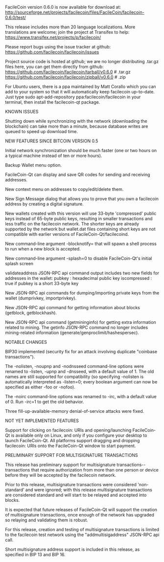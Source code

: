 FacileCoin version 0.6.0 is now available for download at:
http://sourceforge.net/projects/facilecoin/files/FacileCoin/facilecoin-0.6.0/test/

This release includes more than 20 language localizations.
More translations are welcome; join the
project at Transifex to help:
https://www.transifex.net/projects/p/facilecoin/

Please report bugs using the issue tracker at github:
https://github.com/facilecoin/facilecoin/issues

Project source code is hosted at github; we are no longer
distributing .tar.gz files here, you can get them
directly from github:
https://github.com/facilecoin/facilecoin/tarball/v0.6.0  # .tar.gz
https://github.com/facilecoin/facilecoin/zipball/v0.6.0  # .zip

For Ubuntu users, there is a ppa maintained by Matt Corallo which
you can add to your system so that it will automatically keep
facilecoin up-to-date.  Just type
sudo apt-add-repository ppa:facilecoin/facilecoin
in your terminal, then install the facilecoin-qt package.


KNOWN ISSUES

Shutting down while synchronizing with the network
(downloading the blockchain) can take more than a minute,
because database writes are queued to speed up download
time.


NEW FEATURES SINCE BITCOIN VERSION 0.5

Initial network synchronization should be much faster
(one or two hours on a typical machine instead of ten or more
hours).

Backup Wallet menu option.

FacileCoin-Qt can display and save QR codes for sending
and receiving addresses.

New context menu on addresses to copy/edit/delete them.

New Sign Message dialog that allows you to prove that you
own a facilecoin address by creating a digital
signature.

New wallets created with this version will
use 33-byte 'compressed' public keys instead of
65-byte public keys, resulting in smaller
transactions and less traffic on the facilecoin
network. The shorter keys are already supported
by the network but wallet.dat files containing
short keys are not compatible with earlier
versions of FacileCoin-Qt/facilecoind.

New command-line argument -blocknotify=<command>
that will spawn a shell process to run <command> 
when a new block is accepted.

New command-line argument -splash=0 to disable
FacileCoin-Qt's initial splash screen

validateaddress JSON-RPC api command output includes
two new fields for addresses in the wallet:
pubkey : hexadecimal public key
iscompressed : true if pubkey is a short 33-byte key

New JSON-RPC api commands for dumping/importing
private keys from the wallet (dumprivkey, importprivkey).

New JSON-RPC api command for getting information about
blocks (getblock, getblockhash).

New JSON-RPC api command (getmininginfo) for getting
extra information related to mining. The getinfo
JSON-RPC command no longer includes mining-related
information (generate/genproclimit/hashespersec).



NOTABLE CHANGES

BIP30 implemented (security fix for an attack involving
duplicate "coinbase transactions").

The -nolisten, -noupnp and -nodnsseed command-line
options were renamed to -listen, -upnp and -dnsseed,
with a default value of 1. The old names are still
supported for compatibility (so specifying -nolisten
is automatically interpreted as -listen=0; every
boolean argument can now be specified as either
-foo or -nofoo).

The -noirc command-line options was renamed to
-irc, with a default value of 0. Run -irc=1 to
get the old behavior.

Three fill-up-available-memory denial-of-service
attacks were fixed.


NOT YET IMPLEMENTED FEATURES

Support for clicking on facilecoin: URIs and
opening/launching FacileCoin-Qt is available only on Linux,
and only if you configure your desktop to launch
FacileCoin-Qt. All platforms support dragging and dropping
facilecoin: URIs onto the FacileCoin-Qt window to start
payment.


PRELIMINARY SUPPORT FOR MULTISIGNATURE TRANSACTIONS

This release has preliminary support for multisignature
transactions-- transactions that require authorization
from more than one person or device before they
will be accepted by the facilecoin network.

Prior to this release, multisignature transactions
were considered 'non-standard' and were ignored;
with this release multisignature transactions are
considered standard and will start to be relayed
and accepted into blocks.

It is expected that future releases of FacileCoin-Qt
will support the creation of multisignature transactions,
once enough of the network has upgraded so relaying
and validating them is robust.

For this release, creation and testing of multisignature
transactions is limited to the facilecoin test network using
the "addmultisigaddress" JSON-RPC api call.

Short multisignature address support is included in this
release, as specified in BIP 13 and BIP 16.

